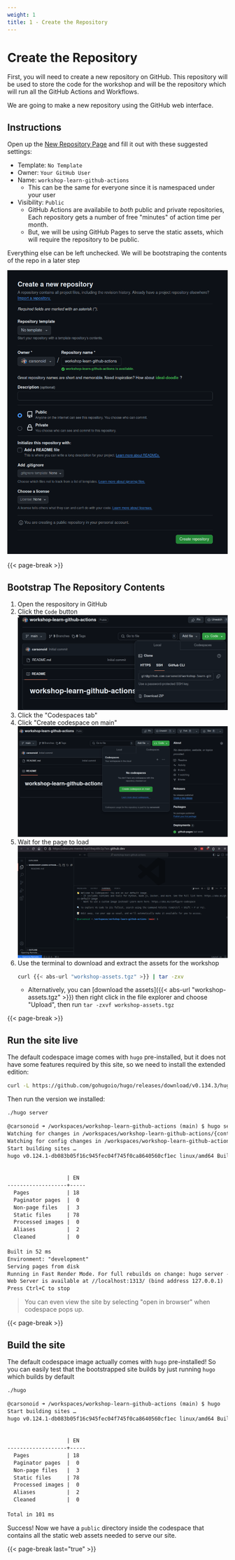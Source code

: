 ```yaml
---
weight: 1
title: 1 - Create the Repository
---
```


# Create the Repository

First, you will need to create a new repository on GitHub. This repository will be used to store the code for the workshop and will
be the repository which will run all the GitHub Actions and Workflows.

We are going to make a new repository using the GitHub web interface.

## Instructions

Open up the [New Repository Page](https://github.com/new) and fill it out with these suggested settings:

* Template: `No Template`
* Owner: `Your GitHub User`
* Name: `workshop-learn-github-actions`
  * This can be the same for everyone since it is namespaced under your user
* Visibility: `Public`
  * GitHub Actions are availabile to *both* public and private repositories, Each repository gets a number of free "minutes" of action time per month.
  * But, we will be using GitHub Pages to serve the static assets, which will require the repository to be public.

Everything else can be left unchecked. We will be bootstraping the contents of the repo in a later step

![New Repository Setup Page](create-page.png)

{{< page-break                                                               >}}

## Bootstrap The Repository Contents

1. Open the respository in GitHub
2. Click the `Code` button
  ![code button](code-button.png)
1. Click the "Codespaces tab"
2. Click "Create codespace on main"
  ![codespace on main](codespace-on-main.png)
3. Wait for the page to load
![new codespace](codespace.png)
5. Use the terminal to download and extract the assets for the workshop
    ```bash
    curl {{< abs-url "workshop-assets.tgz" >}} | tar -zxv
    ```
    * Alternatively, you can [download the assets]({{< abs-url "workshop-assets.tgz" >}}) then right click in the file explorer and choose "Upload", then run `tar -zxvf workshop-assets.tgz`

{{< page-break                                                               >}}

## Run the site live

The default codespace image comes with `hugo` pre-installed, but it does not have some features required by this site, so we need to install the extended edition:

```bash
curl -L https://github.com/gohugoio/hugo/releases/download/v0.134.3/hugo_extended_0.134.3_linux-amd64.tar.gz | tar -zxv hugo
```

Then run the version we installed:

```bash
./hugo server
```

```txt
@carsonoid ➜ /workspaces/workshop-learn-github-actions (main) $ hugo server
Watching for changes in /workspaces/workshop-learn-github-actions/{content,data,layouts,static,themes}
Watching for config changes in /workspaces/workshop-learn-github-actions/config.toml
Start building sites … 
hugo v0.124.1-db083b05f16c945fec04f745f0ca8640560cf1ec linux/amd64 BuildDate=2024-03-20T11:40:10Z VendorInfo=gohugoio


                   | EN  
-------------------+-----
  Pages            | 18  
  Paginator pages  |  0  
  Non-page files   |  3  
  Static files     | 78  
  Processed images |  0  
  Aliases          |  2  
  Cleaned          |  0  

Built in 52 ms
Environment: "development"
Serving pages from disk
Running in Fast Render Mode. For full rebuilds on change: hugo server --disableFastRender
Web Server is available at //localhost:1313/ (bind address 127.0.0.1) 
Press Ctrl+C to stop
```

> You can even view the site by selecting "open in browser" when codespace pops up.

{{< page-break                                                               >}}

## Build the site

The default codespace image actually comes with `hugo` pre-installed! So you can easily test that the bootstrapped site builds by just running `hugo` which builds by default

```bash
./hugo
```

```txt
@carsonoid ➜ /workspaces/workshop-learn-github-actions (main) $ hugo
Start building sites … 
hugo v0.124.1-db083b05f16c945fec04f745f0ca8640560cf1ec linux/amd64 BuildDate=2024-03-20T11:40:10Z VendorInfo=gohugoio


                   | EN  
-------------------+-----
  Pages            | 18  
  Paginator pages  |  0  
  Non-page files   |  3  
  Static files     | 78  
  Processed images |  0  
  Aliases          |  2  
  Cleaned          |  0  

Total in 101 ms
```

Success! Now we have a `public` directory inside the codespace that contains all the static web assets needed to serve our site.

{{< page-break last="true" >}}
